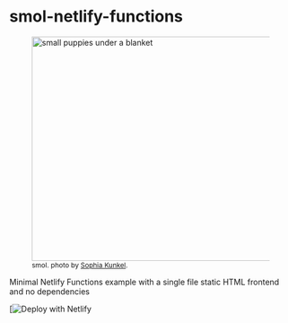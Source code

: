 # smol-netlify-functions

<figure>
  <img src="https://images.unsplash.com/photo-1578161467910-11ca4025aa0e?ixid=MnwxMjA3fDB8MHxwaG90by1wYWdlfHx8fGVufDB8fHx8&ixlib=rb-1.2.1&auto=format&fit=crop&w=600&q=80" alt="small puppies under a blanket" width="600" height="400">
  <figcaption style="font-size:.75rem">smol. photo by <a href="https://unsplash.com/photos/cxlCuypQabs">Sophia Kunkel</a>.</figcaption>
</figure>


Minimal Netlify Functions example with a single file static HTML frontend and no dependencies

[![Deploy with Netlify](https://app.netlify.com/start/deploy?repository=https://github.com/ekafyi/smol-netlify-functions)
